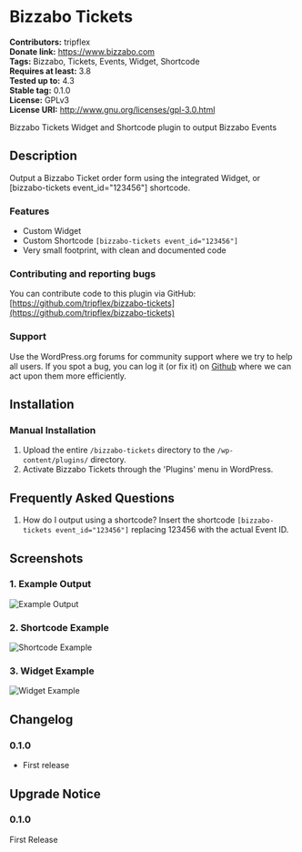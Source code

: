 # Bizzabo Tickets #
**Contributors:**      tripflex  
**Donate link:**       https://www.bizzabo.com  
**Tags:**   Bizzabo, Tickets, Events, Widget, Shortcode  
**Requires at least:** 3.8  
**Tested up to:**      4.3  
**Stable tag:**        0.1.0  
**License:**           GPLv3  
**License URI:**       http://www.gnu.org/licenses/gpl-3.0.html  

Bizzabo Tickets Widget and Shortcode plugin to output Bizzabo Events

## Description ##

Output a Bizzabo Ticket order form using the integrated Widget, or [bizzabo-tickets event_id="123456"] shortcode.

### Features ###

* Custom Widget
* Custom Shortcode `[bizzabo-tickets event_id="123456"]`
* Very small footprint, with clean and documented code

### Contributing and reporting bugs ###

You can contribute code to this plugin via GitHub: [https://github.com/tripflex/bizzabo-tickets](https://github.com/tripflex/bizzabo-tickets)

### Support ###

Use the WordPress.org forums for community support where we try to help all users. If you spot a bug, you can log it (or fix it) on [Github](https://github.com/tripflex/bizzabo-tickets) where we can act upon them more efficiently.

## Installation ##

### Manual Installation ###

1. Upload the entire `/bizzabo-tickets` directory to the `/wp-content/plugins/` directory.
2. Activate Bizzabo Tickets through the 'Plugins' menu in WordPress.

## Frequently Asked Questions ##

1. How do I output using a shortcode?
	Insert the shortcode `[bizzabo-tickets event_id="123456"]` replacing 123456 with the actual Event ID.

## Screenshots ##

### 1. Example Output ###
![Example Output](http://ps.w.org/bizzabo-tickets/assets/screenshot-1.png)

### 2. Shortcode Example ###
![Shortcode Example](http://ps.w.org/bizzabo-tickets/assets/screenshot-2.png)

### 3. Widget Example ###
![Widget Example](http://ps.w.org/bizzabo-tickets/assets/screenshot-3.png)


## Changelog ##

### 0.1.0 ###
* First release

## Upgrade Notice ##

### 0.1.0 ###
First Release
